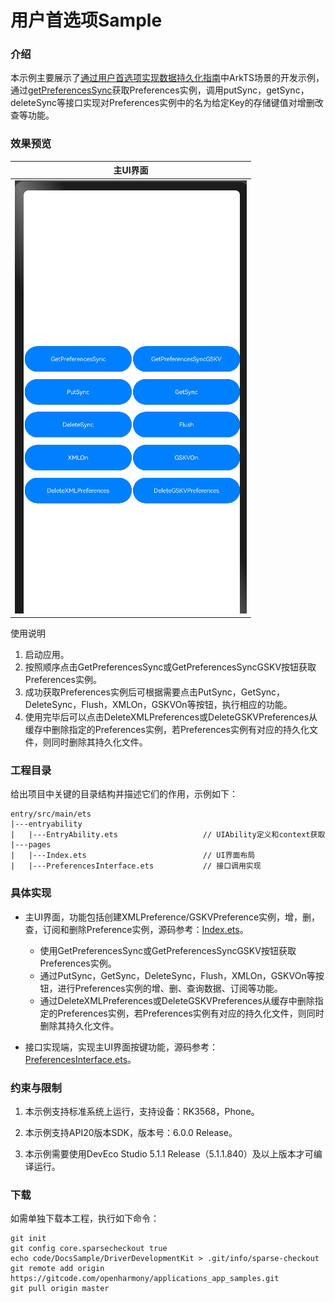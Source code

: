 # 用户首选项Sample

### 介绍

本示例主要展示了[通过用户首选项实现数据持久化指南](https://gitcode.com/openharmony/docs/blob/master/zh-cn/application-dev/database/data-persistence-by-preferences.md)中ArkTS场景的开发示例，通过[getPreferencesSync](https://gitcode.com/openharmony/docs/blob/master/zh-cn/application-dev/reference/apis-arkdata/js-apis-data-preferences.md#preferencesgetpreferencessync10)获取Preferences实例，调用putSync，getSync，deleteSync等接口实现对Preferences实例中的名为给定Key的存储键值对增删改查等功能。

### 效果预览

| 主UI界面 |
|------|
| ![image](screenshots/main.PNG) |

使用说明

1. 启动应用。
2. 按照顺序点击GetPreferencesSync或GetPreferencesSyncGSKV按钮获取Preferences实例。
3. 成功获取Preferences实例后可根据需要点击PutSync，GetSync，DeleteSync，Flush，XMLOn，GSKVOn等按钮，执行相应的功能。
4. 使用完毕后可以点击DeleteXMLPreferences或DeleteGSKVPreferences从缓存中删除指定的Preferences实例，若Preferences实例有对应的持久化文件，则同时删除其持久化文件。


### 工程目录

给出项目中关键的目录结构并描述它们的作用，示例如下：

```
entry/src/main/ets
|---entryability
|   |---EntryAbility.ets                   // UIAbility定义和context获取
|---pages
|   |---Index.ets                          // UI界面布局
|   |---PreferencesInterface.ets           // 接口调用实现
```

### 具体实现

* 主UI界面，功能包括创建XMLPreference/GSKVPreference实例，增，删，查，订阅和删除Preference实例，源码参考：[Index.ets](entry/src/main/ets/pages/Index.ets)。
    * 使用GetPreferencesSync或GetPreferencesSyncGSKV按钮获取Preferences实例。
    * 通过PutSync，GetSync，DeleteSync，Flush，XMLOn，GSKVOn等按钮，进行Preferences实例的增、删、查询数据、订阅等功能。
    * 通过DeleteXMLPreferences或DeleteGSKVPreferences从缓存中删除指定的Preferences实例，若Preferences实例有对应的持久化文件，则同时删除其持久化文件。

* 接口实现端，实现主UI界面按键功能，源码参考：[PreferencesInterface.ets](entry/src/main/ets/pages/PreferencesInterface.ets)。

### 约束与限制

1. 本示例支持标准系统上运行，支持设备：RK3568，Phone。

2. 本示例支持API20版本SDK，版本号：6.0.0 Release。

3. 本示例需要使用DevEco Studio 5.1.1 Release（5.1.1.840）及以上版本才可编译运行。

### 下载

如需单独下载本工程，执行如下命令：

```
git init
git config core.sparsecheckout true
echo code/DocsSample/DriverDevelopmentKit > .git/info/sparse-checkout
git remote add origin https://gitcode.com/openharmony/applications_app_samples.git
git pull origin master
```